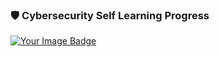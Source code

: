 ### 🛡️ Cybersecurity Self Learning Progress

<a href="https://tryhackme.com/p/henryvinkler">
  <img src="https://tryhackme-badges.s3.amazonaws.com/henryvinkler.png" alt="Your Image Badge" />
</a>

